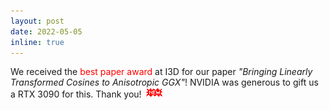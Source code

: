 ```yaml
---
layout: post
date: 2022-05-05
inline: true
---
```


We received the <span style="color: red">best paper award</span> at I3D for our paper <i>"Bringing Linearly Transformed Cosines to Anisotropic GGX"</i>! NVIDIA was generous to gift us a RTX 3090 for this. Thank you! <img src="/assets/img/new.gif"/>